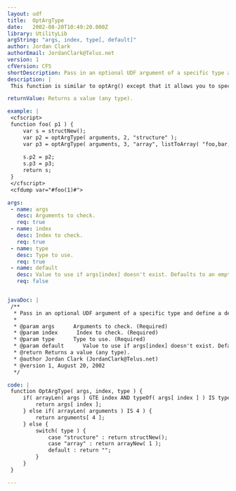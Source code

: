 ```yaml
---
layout: udf
title:  OptArgType
date:   2002-08-20T10:49:20.000Z
library: UtilityLib
argString: "args, index, type[, default]"
author: Jordan Clark
authorEmail: JordanClark@Telus.net
version: 1
cfVersion: CF5
shortDescription: Pass in an optional UDF argument of a specific type and define a default value at once.
description: |
 This function is similar to optArg() except that it allows you to specify a type of the argument, if the provided arg isn't the correct type, then the default  value is used. Also when types &quot;structure&quot; and &quot;array&quot; are used an empty array / struct is created when no default value is specified. This tag requires the typeOf() udf to work.

returnValue: Returns a value (any type).

example: |
 <cfscript>
 function foo( p1 ) {
     var s = structNew();
     var p2 = optArgType( arguments, 2, "structure" );
     var p3 = optArgType( arguments, 3, "array", listToArray( "foo,bar,grill" ));
 
     s.p2 = p2;
     s.p3 = p3;
     return s;
 }
 </cfscript>
 <cfdump var="#foo(1)#">

args:
 - name: args
   desc: Arguments to check.
   req: true
 - name: index
   desc: Index to check.
   req: true
 - name: type
   desc: Type to use.
   req: true
 - name: default
   desc: Value to use if args[index] doesn't exist. Defaults to an empty string if type isn't struct or array.
   req: false


javaDoc: |
 /**
  * Pass in an optional UDF argument of a specific type and define a default value at once.
  * 
  * @param args      Arguments to check. (Required)
  * @param index      Index to check. (Required)
  * @param type      Type to use. (Required)
  * @param default      Value to use if args[index] doesn't exist. Defaults to an empty string if type isn't struct or array. (Optional)
  * @return Returns a value (any type). 
  * @author Jordan Clark (JordanClark@Telus.net) 
  * @version 1, August 20, 2002 
  */

code: |
 function OptArgType( args, index, type ) {
     if( arrayLen( args ) GTE index AND typeOf( args[ index ] ) IS type ) {
         return args[ index ];
     } else if( arrayLen( arguments ) IS 4 ) {
         return arguments[ 4 ];
     } else {
         switch( type ) {
             case "structure" : return structNew();
             case "array" : return arrayNew( 1 );
             default : return "";
         }
     }
 }

---
```


